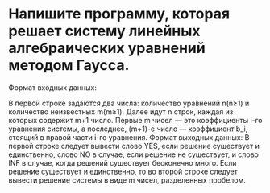 # Напишите программу, которая решает систему линейных алгебраических уравнений методом Гаусса.

Формат входных данных: 

В первой строке задаются два числа: количество уравнений n(n≥1) и количество неизвестных m(m≥1). Далее идут n строк, каждая из которых содержит m+1 число. Первые m чисел — это коэффициенты i-го уравнения системы, а последнее, (m+1)-е число — коэффициент b_i, стоящий в правой части i-го уравнения.
Формат выходных данных:
В первой строке следует вывести слово YES, если решение существует и единственно, слово NO в случае, если решение не существует, и слово INF в случае, когда решений существует бесконечно много. Если решение существует и единственно, то во второй строке следует вывести решение системы в виде m чисел, разделенных пробелом.
